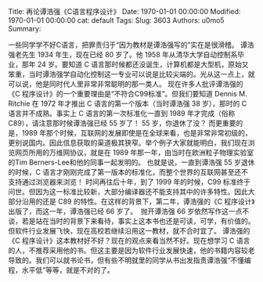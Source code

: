 Title: 再论谭浩强《C语言程序设计》
Date: 1970-01-01 00:00:00
Modified: 1970-01-01 00:00:00
cat: default
Tags: 
Slug: 3603
Authors: u0mo5 
Summary: 

一些同学学不好C语言，把罪责归于“因为教材是谭浩强写的”实在是很滑稽。 谭浩强老先生 1934 年生，现在已经 80 岁了。他 1958 年从清华大学自动控制系毕业，那年 24 岁。要知道 C 语言那时候都还没诞生，计算机都是大型机，原始又笨重，当时谭浩强学自动化控制这一专业可以说是比较尖端的。光从这一点上，就可以说，他是同时代人里非常非常聪明的那一类人。 现在许多人批评谭浩强的《C 程序设计》的一个重要理由是“不符合C99标准”。但我们要知道 Dennis M. Ritchie 在 1972 年才推出 C 语言的第一个版本（当时谭浩强 38 岁），那时的 C 语言并不成熟。事实上 C 语言的第一次标准化一直到 1989 年才完成（俗称C89），请注意那时候谭浩强已经 55 岁了！ 55 岁，你退休了没？ 而更重要的是，1989 年那个时候，互联网的发展即使是在全球来看，也是非常非常初级的，更别说国内。因此信息获取的渠道极其狭窄。举个例子大家就能明白，我们现在浏览网页所用的万维网协议，就是在 1989 年那一年，由当时在欧洲粒子物理实验室的Tim Berners-Lee和他的同事一起发明的。 也就是说，一直到谭浩强 55 岁退休的时候，C 语言才刚刚完成了第一版本的标准化，而整个世界的互联网甚至还不支持通过浏览器来浏览！ 时间再往后十年，到了 1999 年的时候，C99 标准终于问世。但因为这一标准比较新，大部分编译器还不能支持其中的许多特性。因此大部分沿用的还是 C89 的特性。在这样的背景下，第二年，谭浩强的《C 程序设计》出版了，而这一年，谭浩强已经 66 岁了。  抛开谭浩强 66 岁依然写作这一点不谈，若是站在当时的背景下来看待，事实上这本书也还是可读，可学，有价值的。但软件行业发展飞快，现在高校若继续沿用这一教材，就不合时宜了。 谭浩强的《C 程序设计》这本教材好不好？现在的观点来看当然不好。现在想学习 C 语言的人，不推荐采用他的书。但这主要是因为软件行业发展快速，他的书籍内容较老导致的。我们可以就书论书，但有些不明就里的同学从书出发指责谭浩强“不懂编程，水平低”等等，就是不对的了。
